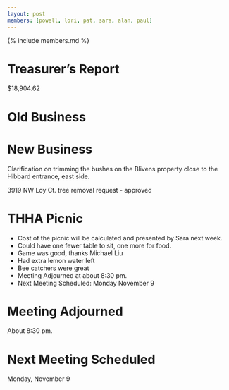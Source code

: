 ```yaml
---
layout: post
members: [powell, lori, pat, sara, alan, paul]
---
```

{% include members.md %}

# Treasurer’s Report
$18,904.62

# Old Business


# New Business

Clarification on trimming the bushes on the Blivens property close to the Hibbard entrance, east side.

3919 NW Loy Ct. tree removal request - approved

# THHA Picnic

* Cost of the picnic will be calculated and presented by Sara next  week.
* Could have one fewer table to sit, one more for food.
* Game was good, thanks Michael Liu
* Had extra lemon water left
* Bee catchers were great
* Meeting Adjourned at about 8:30 pm.
* Next Meeting Scheduled:  Monday November 9

# Meeting Adjourned
About 8:30 pm.

# Next Meeting Scheduled
Monday, November 9
